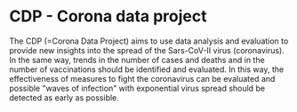 # CDP - Corona data project
The CDP (=Corona Data Project) aims to use data analysis and evaluation to provide new insights into the spread of the Sars-CoV-II virus (coronavirus). In the same way, trends in the number of cases and deaths and in the number of vaccinations should be identified and evaluated. In this way, the effectiveness of measures to fight the coronavirus can be evaluated and possible "waves of infection" with exponential virus spread should be detected as early as possible.
